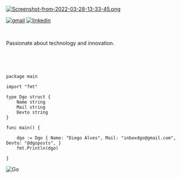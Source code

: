 [![Screenshot-from-2022-03-28-13-33-45.png](https://i.postimg.cc/qR483qDc/Screenshot-from-2022-03-28-13-33-45.png=1500x500)](https://postimg.cc/v12gRYsD)

[![gmail](https://img.shields.io/badge/Gmail-D14836?style=for-the-badge&logo=gmail&logoColor=white)](diego@caixa-postal.com)
[![linkedin](https://img.shields.io/badge/LinkedIn-0077B5?style=for-the-badge&logo=linkedin&logoColor=white)](https://www.linkedin.com/in/diegomoal)

<br>


Passionate about technology and innovation.


<br><br>



```golang

package main

import "fmt"

type Dgo struct {
    Name string
    Mail string
    Devto string
}

func main() {

    dgo := Dgo { Name: "Diego Alves", Mail: "inboxdgo@gmail.com", Devto: "@dgoposts", }
    fmt.Println(dgo)

}

```
![Go](https://img.shields.io/badge/go-%2300ADD8.svg?style=for-the-badge&logo=go&logoColor=white)
